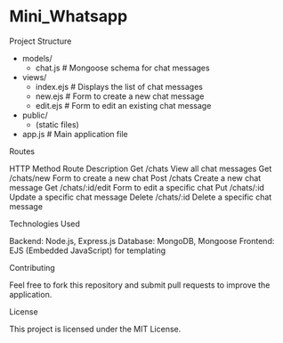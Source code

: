 # Mini_Whatsapp


Project Structure

- models/
  - chat.js  # Mongoose schema for chat messages
- views/
  - index.ejs  # Displays the list of chat messages
  - new.ejs    # Form to create a new chat message
  - edit.ejs   # Form to edit an existing chat message
- public/
  - (static files)
- app.js       # Main application file



Routes

HTTP Method    Route          Description
Get            /chats         View all chat messages
Get          /chats/new       Form to create a new chat
Post         /chats           Create a new chat message
Get          /chats/:id/edit  Form to edit a specific chat
Put          /chats/:id       Update a specific chat message
Delete       /chats/:id       Delete a specific chat message



Technologies Used

Backend: Node.js, Express.js
Database: MongoDB, Mongoose
Frontend: EJS (Embedded JavaScript) for templating



Contributing

Feel free to fork this repository and submit pull requests to improve the application.


License

This project is licensed under the MIT License.


